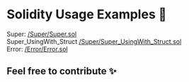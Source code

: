 # Solidity Usage Examples 📝  
Super: [/Super/Super.sol](Super.sol)<br>
Super_UsingWith_Struct [/Super/Super_UsingWith_Struct.sol](Super_UsingWith_Struct.sol)<br>
Error: [/Error/Error.sol](Error.sol)

## Feel free to contribute ✨